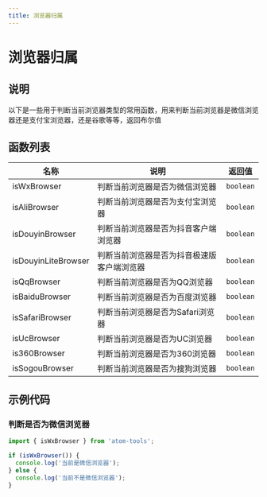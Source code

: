 ```yaml
---
title: 浏览器归属
---
```


# 浏览器归属

## 说明

以下是一些用于判断当前浏览器类型的常用函数，用来判断当前浏览器是微信浏览器还是支付宝浏览器，还是谷歌等等，返回布尔值


## 函数列表

| 名称               | 说明                                   | 返回值   | 
| ------------------ | -------------------------------------- | -------- | 
| isWxBrowser        | 判断当前浏览器是否为微信浏览器       | `boolean`|
| isAliBrowser       | 判断当前浏览器是否为支付宝浏览器     | `boolean`|
| isDouyinBrowser    | 判断当前浏览器是否为抖音客户端浏览器 | `boolean`|
| isDouyinLiteBrowser| 判断当前浏览器是否为抖音极速版客户端浏览器 | `boolean`|
| isQqBrowser        | 判断当前浏览器是否为QQ浏览器         | `boolean`|
| isBaiduBrowser     | 判断当前浏览器是否为百度浏览器       | `boolean`|
| isSafariBrowser     | 判断当前浏览器是否为Safari浏览器     | `boolean`|
| isUcBrowser        | 判断当前浏览器是否为UC浏览器         | `boolean`|
| is360Browser       | 判断当前浏览器是否为360浏览器        | `boolean`|
| isSogouBrowser     | 判断当前浏览器是否为搜狗浏览器       | `boolean`|

## 示例代码

### 判断是否为微信浏览器

```javascript
import { isWxBrowser } from 'atom-tools';

if (isWxBrowser()) {
  console.log('当前是微信浏览器');
} else {
  console.log('当前不是微信浏览器');
}
```